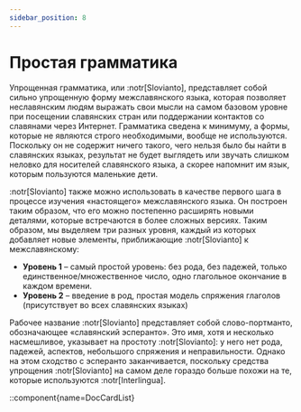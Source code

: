 ```yaml
---
sidebar_position: 8
---
```


# Простая грамматика

Упрощенная грамматика, или :notr[Slovianto], представляет собой сильно упрощенную форму межславянского языка, которая позволяет неславянским людям выражать свои мысли на самом базовом уровне при посещении славянских стран или поддержании контактов со славянами через Интернет. Грамматика сведена к минимуму, а формы, которые не являются строго необходимыми, вообще не используются. Поскольку он не содержит ничего такого, чего нельзя было бы найти в славянских языках, результат не будет выглядеть или звучать слишком неловко для носителей славянского языка, а скорее напомнит им язык, которым пользуются маленькие дети.

:notr[Slovianto] также можно использовать в качестве первого шага в процессе изучения «настоящего» межславянского языка. Он построен таким образом, что его можно постепенно расширять новыми деталями, которые встречаются в более сложных версиях. Таким образом, мы выделяем три разных уровня, каждый из которых добавляет новые элементы, приближающие :notr[Slovianto] к межславянскому:

- **Уровень 1** – самый простой уровень: без рода, без падежей, только единственное/множественное число, одно глагольное окончание в каждом времени.
- **Уровень 2** – введение в род, простая модель спряжения глаголов (присутствует во всех славянских языках)

Рабочее название :notr[Slovianto] представляет собой слово-портманто, обозначающее «славянский эсперанто». Это имя, хотя и несколько насмешливое, указывает на простоту :notr[Slovianto]: у него нет рода, падежей, аспектов, небольшого спряжения и неправильности. Однако на этом сходство с эсперанто заканчивается, поскольку средства упрощения :notr[Slovianto] на самом деле гораздо больше похожи на те, которые используются :notr[Interlingua].

::component{name=DocCardList}
